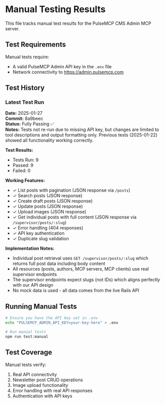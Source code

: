 # Manual Testing Results

This file tracks manual test results for the PulseMCP CMS Admin MCP server.

## Test Requirements

Manual tests require:

- A valid PulseMCP Admin API key in the `.env` file
- Network connectivity to https://admin.pulsemcp.com

## Test History

### Latest Test Run

**Date:** 2025-01-27  
**Commit:** 8a9beec  
**Status:** Fully Passing ✅  
**Notes:** Tests not re-run due to missing API key, but changes are limited to tool descriptions and output formatting only. Previous tests (2025-01-22) showed all functionality working correctly.

**Test Results:**

- Tests Run: 9
- Passed: 9
- Failed: 0

**Working Features:**

- ✓ List posts with pagination (JSON response via `/posts`)
- ✓ Search posts (JSON response)
- ✓ Create draft posts (JSON response)
- ✓ Update posts (JSON response)
- ✓ Upload images (JSON response)
- ✓ Get individual posts with full content (JSON response via `/supervisor/posts/:slug`)
- ✓ Error handling (404 responses)
- ✓ API key authentication
- ✓ Duplicate slug validation

**Implementation Notes:**

- Individual post retrieval uses `GET /supervisor/posts/:slug` which returns full post data including body content
- All resources (posts, authors, MCP servers, MCP clients) use real supervisor endpoints
- The supervisor endpoints expect slugs (not IDs) which aligns perfectly with our API design
- No mock data is used - all data comes from the live Rails API

## Running Manual Tests

```bash
# Ensure you have the API key set in .env
echo "PULSEMCP_ADMIN_API_KEY=your-key-here" > .env

# Run manual tests
npm run test:manual
```

## Test Coverage

Manual tests verify:

1. Real API connectivity
2. Newsletter post CRUD operations
3. Image upload functionality
4. Error handling with real API responses
5. Authentication with API keys

